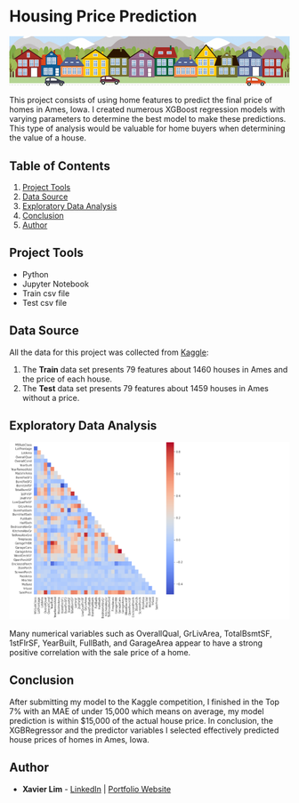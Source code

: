 # Housing Price Prediction
![Header](https://github.com/xavier-lim/housingPricePrediction/blob/master/images/housesbanner.png)

This project consists of using home features to predict the final price of homes in Ames, Iowa. I created numerous XGBoost regression models with varying parameters to determine the best model to make these predictions. This type of analysis would be valuable for home buyers when determining the value of a house.


## Table of Contents
1.	[Project Tools](https://github.com/xavier-lim/housingPricePrediction#project-tools)
2.	[Data Source](https://github.com/xavier-lim/housingPricePrediction#data-source)
4.	[Exploratory Data Analysis](https://github.com/xavier-lim/housingPricePrediction#exploratory-data-analysis)
5.	[Conclusion](https://github.com/xavier-lim/housingPricePrediction#conclusion)
7.	[Author](https://github.com/xavier-lim/housingPricePrediction#author)

## Project Tools
*	Python
*	Jupyter Notebook
*	Train csv file
*	Test csv file

## Data Source
All the data for this project was collected from [Kaggle](https://www.kaggle.com/c/home-data-for-ml-course/overview):

1.	The **Train** data set presents 79 features about 1460 houses in Ames and the price of each house.
2.	The **Test** data set presents 79 features about 1459 houses in Ames without a price.



## Exploratory Data Analysis
![Correlations](https://github.com/xavier-lim/housingPricePrediction/blob/master/images/correlations.PNG)

Many numerical variables such as OverallQual, GrLivArea, TotalBsmtSF, 1stFlrSF, YearBuilt, FullBath, and GarageArea appear to have a strong positive correlation with the sale price of a home.

## Conclusion
After submitting my model to the Kaggle competition, I finished in the Top 7% with an MAE of under 15,000 which means on average, my model prediction is within $15,000 of the actual house price. In conclusion, the XGBRegressor and the predictor variables I selected effectively predicted house prices of homes in Ames, Iowa.


## Author

* **Xavier Lim** - [LinkedIn](https://www.linkedin.com/in/xavier-lim14/) | [Portfolio Website]( https://xavier-lim.github.io/)
